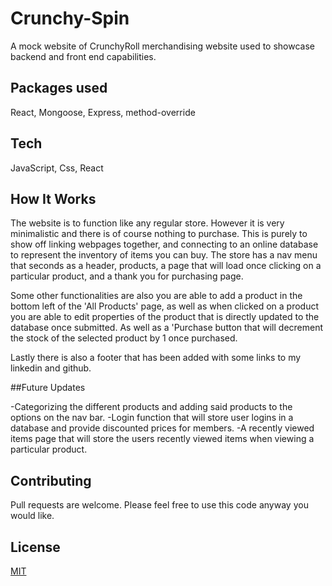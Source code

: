 # Crunchy-Spin

A mock website of CrunchyRoll merchandising website used to showcase backend and front end capabilities.

## Packages used
React, Mongoose, Express, method-override

## Tech 
JavaScript, Css, React

## How It Works
The website is to function like any regular store. However it is very minimalistic and there is of course nothing to purchase. This is purely to show off linking 
webpages together, and connecting to an online database to represent the inventory of items you can buy. The store has a nav menu that seconds as a header,
products, a page that will load once clicking on a particular product, and a thank you for purchasing page.

Some other functionalities are also you are able to add a product in the bottom left of the 'All Products' page, as well as when clicked on a product you are able
to edit properties of the product that is directly updated to the database once submitted. As well as a 'Purchase button that will decrement the stock of the 
selected product by 1 once purchased. 

Lastly there is also a footer that has been added with some links to my linkedin and github.

##Future Updates

-Categorizing the different products and adding said products to the options on the nav bar.
-Login function that will store user logins in a database and provide discounted prices for members.
-A recently viewed items page that will store the users recently viewed items when viewing a particular product.

## Contributing
Pull requests are welcome. Please feel free to use this code anyway you would like.

## License
[MIT](https://choosealicense.com/licenses/mit/)
